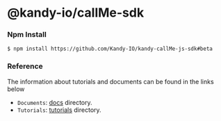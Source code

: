 @kandy-io/callMe-sdk
========

### Npm Install

`$ npm install https://github.com/Kandy-IO/kandy-callMe-js-sdk#beta`

### Reference

The information about tutorials and documents can be found in the links below

* `Documents`: [docs](https://github.com/Kandy-IO/kandy-callMe-js-sdk/tree/beta/docs) directory.
* `Tutorials`:  [tutorials](https://github.com/Kandy-IO/kandy-callMe-js-sdk/tree/beta/tutorials) directory.




